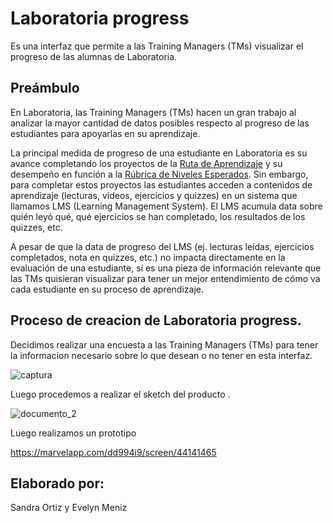 #  Laboratoria progress

  
  Es una interfaz que permite a las Training Managers (TMs)  visualizar el progreso de las alumnas de Laboratoria.

## Preámbulo

En Laboratoria, las Training Managers (TMs) hacen un gran trabajo al analizar la
mayor cantidad de datos posibles respecto al progreso de las estudiantes para
apoyarlas en su aprendizaje.

La principal medida de progreso de una estudiante en Laboratoria es su avance
completando los proyectos de la [Ruta de Aprendizaje](https://docs.google.com/spreadsheets/d/1AoXQjZnZ5MTPwJPNEGDyvn5vksiOUoPr932TjAldTE4/edit#gid=536983970)
y su desempeño en función a la [Rúbrica de Niveles Esperados](https://docs.google.com/spreadsheets/d/e/2PACX-1vSkQy1waRpQ-16sn7VogiDTy-Fz5e7OSZSYUCiHC_bkLAKYewr4L8pWJ_BG210PeULe-TjLScNQQT_x/pubhtml).
Sin embargo, para completar estos proyectos las estudiantes acceden a contenidos
de aprendizaje (lecturas, videos, ejercicios y quizzes) en un sistema que
llamamos LMS (Learning Management System). El LMS acumula data sobre quién
leyó qué, qué ejercicios se han completado, los resultados de los quizzes, etc.

A pesar de que la data de progreso del LMS (ej. lecturas leídas, ejercicios
completados, nota en quizzes, etc.) no impacta directamente en la evaluación
de una estudiante, sí es una pieza de información relevante que las TMs
quisieran visualizar para tener un mejor entendimiento de cómo va cada
estudiante en su proceso de aprendizaje.



##  Proceso de creacion de Laboratoria progress.

 Decidimos realizar una encuesta a las Training Managers (TMs)  para tener  la informacion necesario sobre lo que desean o no tener en esta interfaz.

  ![captura](https://user-images.githubusercontent.com/34012605/41383780-08a8c156-6f38-11e8-9cef-1bf603a48f28.PNG)


Luego procedemos a realizar el sketch del producto .

![documento_2](https://user-images.githubusercontent.com/34012605/41383894-8dc90166-6f38-11e8-9770-1313b4334217.jpg)



Luego realizamos un prototipo 

https://marvelapp.com/dd994i9/screen/44141465

 
## Elaborado por:

Sandra Ortiz y Evelyn Meniz